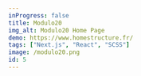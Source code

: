 ```yaml
---
inProgress: false
title: Modulo20
img_alt: Modulo20 Home Page
demo: https://www.homestructure.fr/
tags: ["Next.js", "React", "SCSS"]
image: /modulo20.png
id: 5
---
```

